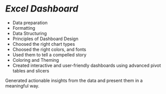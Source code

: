 # ***Excel Dashboard***
- Data preparation
- Formatting
- Data Structuring
- Principles of Dashboard Design
- Choosed the right chart types
- Choosed the right colors, and fonts
- Used them to tell a compelled story
- Coloring and Theming
- Created interactive and user-friendly dashboards using advanced pivot tables and slicers

Generated actionable insights from the data and present them in a meaningful way.

